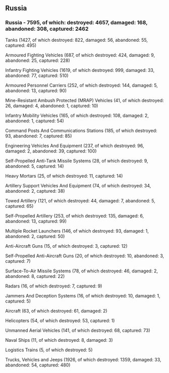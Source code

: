 
 
 ## Russia
 
 ### Russia - 7595, of which: destroyed: 4657, damaged: 168, abandoned: 308, captured: 2462

 

 

 Tanks (1427, of which destroyed: 822, damaged: 56, abandoned: 55, captured: 495)

 Armoured Fighting Vehicles (687, of which destroyed: 424, damaged: 9, abandoned: 25, captured: 228)

 Infantry Fighting Vehicles (1619, of which destroyed: 999, damaged: 33, abandoned: 77, captured: 510)

 Armoured Personnel Carriers (252, of which destroyed: 144, damaged: 5, abandoned: 13, captured: 90)

 Mine-Resistant Ambush Protected (MRAP) Vehicles (41, of which destroyed: 26, damaged: 4, abandoned: 1, captured: 10)

 Infantry Mobility Vehicles (165, of which destroyed: 108, damaged: 2, abandoned: 1, captured: 54)

 Command Posts And Communications Stations (185, of which destroyed: 93, abandoned: 7, captured: 85)

 Engineering Vehicles And Equipment (237, of which destroyed: 96, damaged: 2, abandoned: 39, captured: 100)

 Self-Propelled Anti-Tank Missile Systems (28, of which destroyed: 9, abandoned: 5, captured: 14)

 Heavy Mortars (25, of which destroyed: 11, captured: 14)

 Artillery Support Vehicles And Equipment (74, of which destroyed: 34, abandoned: 2, captured: 38)

 Towed Artillery (121, of which destroyed: 44, damaged: 7, abandoned: 5, captured: 65)

 Self-Propelled Artillery (253, of which destroyed: 135, damaged: 6, abandoned: 13, captured: 99)

 Multiple Rocket Launchers (146, of which destroyed: 93, damaged: 1, abandoned: 2, captured: 50)

 Anti-Aircraft Guns (15, of which destroyed: 3, captured: 12)

 Self-Propelled Anti-Aircraft Guns (20, of which destroyed: 10, abandoned: 3, captured: 7)

 Surface-To-Air Missile Systems (78, of which destroyed: 46, damaged: 2, abandoned: 8, captured: 22)

 Radars (16, of which destroyed: 7, captured: 9)

 Jammers And Deception Systems (16, of which destroyed: 10, damaged: 1, captured: 5)

 Aircraft (63, of which destroyed: 61, damaged: 2)

 Helicopters (54, of which destroyed: 53, captured: 1)

 Unmanned Aerial Vehicles (141, of which destroyed: 68, captured: 73)

 Naval Ships (11, of which destroyed: 8, damaged: 3)

 Logistics Trains (5, of which destroyed: 5)

 Trucks, Vehicles and Jeeps (1926, of which destroyed: 1359, damaged: 33, abandoned: 54, captured: 480)

